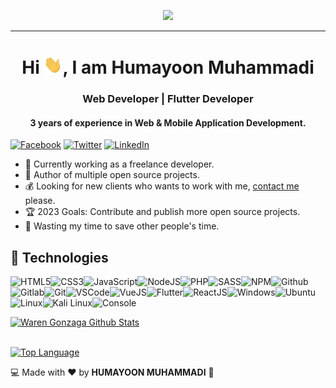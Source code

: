 
<!---
Humayoon17/Humayoon17 is a ✨ special ✨ repository because its `README.md` (this file) appears on your GitHub profile.
You can click the Preview link to take a look at your changes.
-->
<p align="center"><img src="https://images.unsplash.com/photo-1510915228340-29c85a43dcfe?ixid=MnwxMjA3fDB8MHxwaG90by1wYWdlfHx8fGVufDB8fHx8&ixlib=rb-1.2.1&auto=format&fit=crop&w=750&q=80" height="200"/>
</p>

<hr>
<h1 align="center">Hi <img src="https://raw.githubusercontent.com/ABSphreak/ABSphreak/master/gifs/Hi.gif" width="30px">, I am Humayoon Muhammadi </h1>
<h3 align="center">Web Developer | Flutter Developer </h3>
<h4 align="center">3 years of experience in Web & Mobile Application Development.</h4>


[![Facebook](https://img.shields.io/badge/facebook-%231877F2.svg?&style=for-the-badge&logo=facebook&logoColor=white)](https://www.facebook.com/Humayoonmuhammadi17) [![Twitter](https://img.shields.io/badge/twitter-%231DA1F2.svg?&style=for-the-badge&logo=twitter&logoColor=white)](https://twitter.com/Humayoon_17) [![LinkedIn](https://img.shields.io/badge/linkedin-%230077B5.svg?&style=for-the-badge&logo=linkedin&logoColor=white)](https://www.linkedin.com/in/humayoon-muhammadi-95435016b/) 
- :muscle: Currently working as a freelance developer.
- :gift_heart: Author of multiple open source projects.
- :moneybag: Looking for new clients who wants to work with me, [contact me](mailto:humayoon_muhammadi@yahoo.com) please.
- :trophy: 2023 Goals: Contribute and publish more open source projects.
- :dart: Wasting my time to save other people's time.


## :wrench: Technologies

![HTML5](https://img.icons8.com/color/30/html-5.png)![CSS3](https://img.icons8.com/color/30/css3.png)![JavaScript](https://img.icons8.com/color/30/javascript.png)![NodeJS](https://img.icons8.com/color/30/nodejs.png)![PHP](https://img.icons8.com/color/30/php.png)![SASS](https://img.icons8.com/color/30/sass.png)![NPM](https://img.icons8.com/color/30/npm.png)![Github](https://img.icons8.com/material-outlined/30/github.png)![Gitlab](https://img.icons8.com/color/30/gitlab.png)![Git](https://img.icons8.com/color/30/git.png)![VSCode](https://img.icons8.com/color/30/visual-studio-code-2019.png)![VueJS](https://img.icons8.com/color/30/vue-js.png)![Flutter](https://img.icons8.com/color/30/flutter.png)![ReactJS](https://img.icons8.com/color/30/react-native.png)![Windows](https://img.icons8.com/color/30/windows-10.png)![Ubuntu](https://img.icons8.com/color/30/ubuntu--v1.png)![Linux](https://img.icons8.com/color/30/linux.png)![Kali Linux](https://img.icons8.com/color/30/kali-linux.png)![Console](https://img.icons8.com/color/30/console.png)

[![Waren Gonzaga Github Stats](https://github-readme-stats.vercel.app/api?username=humayoon17&count_private=true&theme=chartreuse-dark)](https://github-readme-stats.vercel.app/api?username=humayoon17&count_private=true&theme=chartreuse-dark) <br/><br/>

[![Top Language](https://github-readme-stats.vercel.app/api/top-langs/?username=humayoon17&layout=compact&theme=chartreuse-dark)](https://github-readme-stats.vercel.app/api/top-langs/?username=humayoon17&theme=chartreuse-dark)

</details>


:computer: Made with :heart: by **HUMAYOON MUHAMMADI**  :pray:
